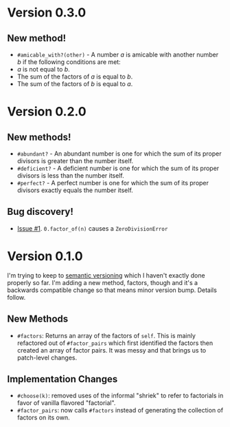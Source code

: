 Version 0.3.0
=============
New method!
-----------
- `#amicable_with?(other)` - A number _a_ is amicable with another number _b_ if the following conditions are met:
 - _a_ is not equal to _b_.
 - The sum of the factors of _a_ is equal to _b_.
 - The sum of the factors of _b_ is equal to _a_.

Version 0.2.0
=============
New methods!
------------
- `#abundant?` - An abundant number is one for which the sum of its proper divisors is greater than the number itself.
- `#deficient?` - A deficient number is one for which the sum of its proper divisors is less than the number itself.
- `#perfect?` - A perfect number is one for which the sum of its proper divisors exactly equals the number itself.

Bug discovery!
--------------
- [Issue #1](https://github.com/jrconner384/open_integer/issues/1). `0.factor_of(n)` causes a `ZeroDivisionError`

Version 0.1.0
=============
I'm trying to keep to [semantic versioning](semver.org) which I haven't exactly done properly so far. I'm adding a new method, factors, though and it's a backwards compatible change so that means minor version bump. Details follow.

New Methods
-----------
- `#factors`: Returns an array of the factors of `self`. This is mainly refactored out of `#factor_pairs` which first identified the factors then created an array of factor pairs. It was messy and that brings us to patch-level changes.

Implementation Changes
----------------------
- `#choose(k)`: removed uses of the informal "shriek" to refer to factorials in favor of vanilla flavored "factorial".
- `#factor_pairs`: now calls `#factors` instead of generating the collection of factors on its own.
